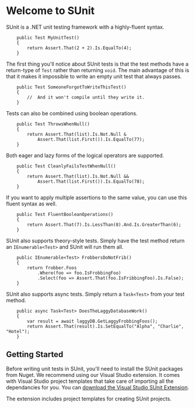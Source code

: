 # Welcome to SUnit
SUnit is a .NET unit testing framework with a highly-fluent syntax.
```
    public Test MyUnitTest() 
    {
        return Assert.That(2 + 2).Is.EqualTo(4);
    }
```
The first thing you'll notice about SUnit tests is that the test methods have a return-type of `Test` rather than returning `void`. The main advantage of this is that it makes it impossible to write an empty unit test that always passes. 
```
    public Test SomeoneForgotToWriteThisTest() 
    {
        //  And it won't compile until they write it. 
    }
```
Tests can also be combined using boolean operations.
```
    public Test ThrowsWhenNull() 
    {
        return Assert.That(list).Is.Not.Null &
            Assert.That(list.First()).Is.EqualTo(77);
    }
```
Both eager and lazy forms of the logical operators are supported.
```
    public Test CleanlyFailsTestWhenNull()
    {
        return Assert.That(list).Is.Not.Null &&
            Assert.That(list.First()).Is.EqualTo(78);
    }
```
If you want to apply multiple assertions to the same value, you can use this fluent syntax as well.
```
    public Test FluentBooleanOperations() 
    {
        return Assert.That(7).Is.LessThan(8).And.Is.GreaterThan(6);
    }
```
SUnit also supports theory-style tests. Simply have the test method return an `IEnumerable<Test>` and SUnit will run them all. 
```
    public IEnumerable<Test> FrobbersDoNotFrib()
    {
        return frobber.Foos
            .Where(foo => foo.IsFrobbingFoo)
            .Select(foo => Assert.That(foo.IsFribbingFoo).Is.False);
    }
```
SUnit also supports async tests. Simply return a `Task<Test>` from your test method.
```
    public async Task<Test> DoesTheLaggyDatabaseWork()
    {
        var result = await laggyDB.GetLaggyFrobbingFoos();
        return Assert.That(result).Is.SetEqualTo("Alpha", "Charlie", "Hotel");
    }
```

## Getting Started
Before writing unit tests in SUnit, you'll need to install the SUnit packages from Nuget. We recommend using our Visual Studio extension. It comes with Visual Studio project templates that take care of importing all the dependancies for you. You can [download the Visual Studio SUnit Extension](https://marketplace.visualstudio.com/items?itemName=NewellClark.SUnitTemplates).

The extension includes project templates for creating SUnit projects. 
